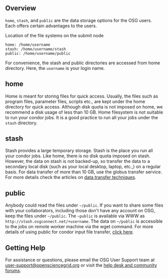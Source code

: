[title]: - "Storage Solutions on OSG: home, stash, and public"


## Overview

`home`, `stash`, and `public` are the data storage options for the OSG users.  Each offers certain advantages to the users.

Location of the file systems on the submit node

    home: /home/username
    stash: /home/username/stash
    public: /home/username/public

For convenience, the stash and public directories are accessed from home directory. Here, the `username` is your login name.

## home
Home is meant for storing files for quick access. Usually, the files such as program files, parameter files, scripts etc., are kept under the home directory for quick access.  Although disk quota is not imposed on home,  we recommend a disk usage of less than 10 GB. Home filesystem is not suitable to run your condor jobs. It is a good practice to run all your jobs under the `stash` directory.

## stash
Stash provides a large temporary storage. Stash is the place you run all your condor jobs. Like home, there is no disk quota imposed on stash. However, the data on stash is not backed-up, so transfer the data to a secondary local disk (such as your local desktop, laptop, etc.,) on a regular basis.  For data transfer of more than 10 GB, use the globus transfer service.  For more details check the articles on [data transfer techniques](https://support.opensciencegrid.org/solution/folders/5000260918).


## public
Anybody could read the files under `~/public`. If you want to share some files with your collaborators, including those don't have any account on OSG, keep the files under `~/public`. The `~public` is available via WWW as `http://stash.osgconnect.net/+username`. The data on `~/public` is accessible to the jobs on remote worker machine via the wget command. For more details of using public for condor input file transfer,  [click here](https://support.opensciencegrid.org/solution/articles/5000639798-access-stash-remotely-using-http).

## Getting Help
For assistance or questions, please email the OSG User Support team  at [user-support@opensciencegrid.org](mailto:user-support@opensciencegrid.org) or visit the [help desk and community forums](http://support.opensciencegrid.org).



 

